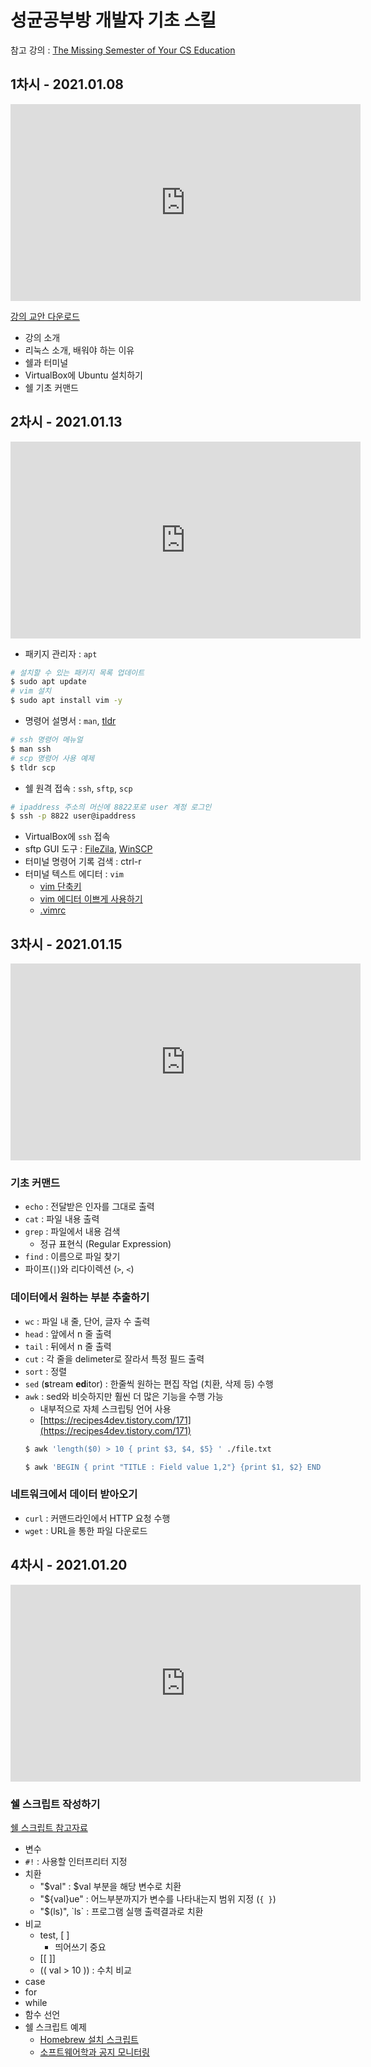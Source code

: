 # 성균공부방 개발자 기초 스킬

참고 강의 : [The Missing Semester of Your CS Education](https://missing.csail.mit.edu)

## 1차시 - 2021.01.08

<iframe width="560" height="315" src="https://www.youtube.com/embed/qIkuqkZWdeI" frameborder="0" allow="accelerometer; autoplay; clipboard-write; encrypted-media; gyroscope; picture-in-picture" allowfullscreen></iframe>

[강의 교안 다운로드](/res/1차시.pdf)

- 강의 소개
- 리눅스 소개, 배워야 하는 이유
- 쉘과 터미널
- VirtualBox에 Ubuntu 설치하기
- 쉘 기초 커맨드

## 2차시 - 2021.01.13

<iframe width="560" height="315" src="https://www.youtube.com/embed/TfYlTCASJRs" frameborder="0" allow="accelerometer; autoplay; clipboard-write; encrypted-media; gyroscope; picture-in-picture" allowfullscreen></iframe>

- 패키지 관리자 : `apt`
```bash
# 설치할 수 있는 패키지 목록 업데이트
$ sudo apt update
# vim 설치
$ sudo apt install vim -y
```
- 명령어 설명서 : `man`, [tldr](https://github.com/tldr-pages/tldr)
```bash
# ssh 명령어 메뉴얼
$ man ssh
# scp 명령어 사용 예제
$ tldr scp
```
- 쉘 원격 접속 : `ssh`, `sftp`, `scp`
```bash
# ipaddress 주소의 머신에 8822포로 user 계정 로그인
$ ssh -p 8822 user@ipaddress
```
  - VirtualBox에 `ssh` 접속
  - sftp GUI 도구 : [FileZila](https://m.blog.naver.com/myrikason/221802491577), [WinSCP](https://codedosa.com/1050)
- 터미널 명령어 기록 검색 : ctrl-r
- 터미널 텍스트 에디터 : `vim`
  - [vim 단축키](https://gmlwjd9405.github.io/2019/05/14/vim-shortkey.html)
  - [vim 에디터 이쁘게 사용하기](https://medium.com/sunhyoups-story/vim-에디터-이쁘게-사용하기-5b6b8d546017)
  - [.vimrc](/res/vimrc.txt)

## 3차시 - 2021.01.15

<iframe width="560" height="315" src="https://www.youtube.com/embed/hbENe_YAqHA" frameborder="0" allow="accelerometer; autoplay; clipboard-write; encrypted-media; gyroscope; picture-in-picture" allowfullscreen></iframe>

### 기초 커맨드

- `echo` : 전달받은 인자를 그대로 출력
- `cat` : 파일 내용 출력
- `grep` : 파일에서 내용 검색
  - 정규 표현식 (Regular Expression)
- `find` : 이름으로 파일 찾기
- 파이프(`|`)와 리다이렉션 (`>`, `<`)

### 데이터에서 원하는 부분 추출하기
- `wc` : 파일 내 줄, 단어, 글자 수 출력
- `head` : 앞에서 n 줄 출력
- `tail` : 뒤에서 n 줄 출력
- `cut` : 각 줄을 delimeter로 잘라서 특정 필드 출력
- `sort` : 정렬
- `sed` (**s**tream **ed**itor) : 한줄씩 원하는 편집 작업 (치환, 삭제 등) 수행
- `awk` : sed와 비슷하지만 훨씬 더 많은 기능을 수행 가능
  - 내부적으로 자체 스크립팅 언어 사용
  - [https://recipes4dev.tistory.com/171](https://recipes4dev.tistory.com/171)
  ```bash
  $ awk 'length($0) > 10 { print $3, $4, $5} ' ./file.txt

  $ awk 'BEGIN { print "TITLE : Field value 1,2"} {print $1, $2} END {print "Finished"}' file.txt
  ```

### 네트워크에서 데이터 받아오기
- `curl` : 커맨드라인에서 HTTP 요청 수행
- `wget` : URL을 통한 파일 다운로드

## 4차시 - 2021.01.20

<iframe width="560" height="315" src="https://www.youtube.com/embed/Ztl5oB_FD-0" frameborder="0" allow="accelerometer; autoplay; clipboard-write; encrypted-media; gyroscope; picture-in-picture" allowfullscreen></iframe>

### 쉘 스크립트 작성하기

[쉘 스크립트 참고자료](https://w51014.tistory.com/1)

- 변수
- `#!` : 사용할 인터프리터 지정
- 치환
  - "$val" : $val 부분을 해당 변수로 치환
  - "${val}ue" : 어느부분까지가 변수를 나타내는지 범위 지정 (`{ }`)
  - "$(ls)", \`ls\` : 프로그램 실행 출력결과로 치환
- 비교
  - test, [ ]
    - 띄어쓰기 중요
  - [[ ]]
  - (( val > 10 )) : 수치 비교
- case
- for
- while
- 함수 선언
- 쉘 스크립트 예제
  - [Homebrew 설치 스크립트](https://raw.githubusercontent.com/Homebrew/install/HEAD/install.sh)
  - [소프트웨어학과 공지 모니터링](https://lunatk.github.io/2020/09/20/20200920-web-monitoring-in-shellscript/)